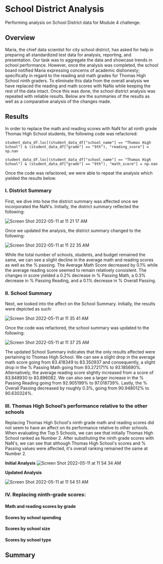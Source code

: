 # School District Analysis

Performing analysis on School District data for Module 4 challenge.

## Overview

Maria, the chief data scientist for city school district, has asked for help in preparing all standardized test data for analysis, reporting, and presentation. Our task was to aggregate the data and showcase trends in school performance. However, once the analysis was completed, the school board notified Maria expressing concerns of academic dishonesty; specifically in regard to the reading and math grades for Thomas High School ninth graders. To eliminate this data from the overall analysis we have replaced the reading and math scores with NaNs while keeping the rest of the data intact. Once this was done, the school district analysis was repeated with reliable results. Below are the summaries of the results as well as a comparative analysis of the changes made.

## Results

In order to replace the math and reading scores with NaN for all ninth grade Thomas High School students, the following code was refactored:

``
student_data_df.loc[(student_data_df["school_name"] == "Thomas High School") & (student_data_df["grade"] == "9th"), "reading_score"] = np.nan
``

``
student_data_df.loc[(student_data_df["school_name"] == "Thomas High School") & (student_data_df["grade"] == "9th"), "math_score"] = np.nan
``

Once the code was refactored, we were able to repeat the analysis which yielded the results below. 

### I. District Summary

First, we dive into how the district summary was affected once we incorporated the NaN's. Initially, the district summary reflected the following:

![Screen Shot 2022-05-11 at 11 21 17 AM](https://user-images.githubusercontent.com/101564349/167886972-b2be0d2b-e848-4bce-8e3a-1c465190f118.png)

Once we updated the analysis, the district summary changed to the following:

![Screen Shot 2022-05-11 at 11 22 35 AM](https://user-images.githubusercontent.com/101564349/167887233-876a7c68-e1b6-4c1d-b390-f0cf8f2713ea.png)

While the total number of schools, students, and budget remained the same, we can see a slight decline in the average math and reading scores as well as the % passing. The Average Math Score decreased by 0.1% while the average reading score seemed to remain relatively consistent. The changes in score yielded a 0.2% decrease in % Passing Math, a 0.3% decrease in % Passing Reading, and a 0.1% decrease in % Overall Passing.

### II. School Summary

Next, we looked into the affect on the School Summary. Initially, the results were depicted as such:

![Screen Shot 2022-05-11 at 11 35 41 AM](https://user-images.githubusercontent.com/101564349/167889983-defbff66-96a4-4dbc-9105-6ce79eff624b.png)

Once the code was refactored, the school summary was updated to the following:

![Screen Shot 2022-05-11 at 11 37 25 AM](https://user-images.githubusercontent.com/101564349/167890300-a791c65c-0e03-441f-896c-5af9a9522310.png)

The updated School Summary indicates that the only results affected were pertaining to Thomas High School. We can see a slight drop in the average math score going from 83.418349 to 83.350937 and consequently, a slight drop in the % Passing Math going from 93.272171% to 93.185690%. Alternatively, the average reading score slightly increased from a score of 83.848930 to 83.896082. We can also see a larger increase in the % Passing Reading going from 92.905199% to 97.018739%. Lastly, the % Overall Passing decreased by roughly 0.3%, going from 90.948012% to 90.630324%.

### III. Thomas High School’s performance relative to the other schools

Replacing Thomas High School's ninth grade math and reading scores did not seem to have an affect on its performance relative to other schools. When evaluating the Top 5 Schools, we can see that initially Thomas High School ranked as Number 2. After substituting the ninth grade scores with NaN's, we can see that although Thomas High School's scores and % Passing values were affected, it's overall ranking remained the same at Number 2. 

**Initial Analysis**
![Screen Shot 2022-05-11 at 11 54 34 AM](https://user-images.githubusercontent.com/101564349/167894277-9c139c54-b2b5-440f-aaa9-0f17673ba434.png)

**Updated Analysis**

![Screen Shot 2022-05-11 at 11 54 51 AM](https://user-images.githubusercontent.com/101564349/167894409-ab6a8bbd-5143-4b87-9a8d-468f11ccd9e8.png)

### IV. Replacing ninth-grade scores:
#### Math and reading scores by grade

#### Scores by school spending

#### Scores by school size

#### Scores by school type

## Summary
